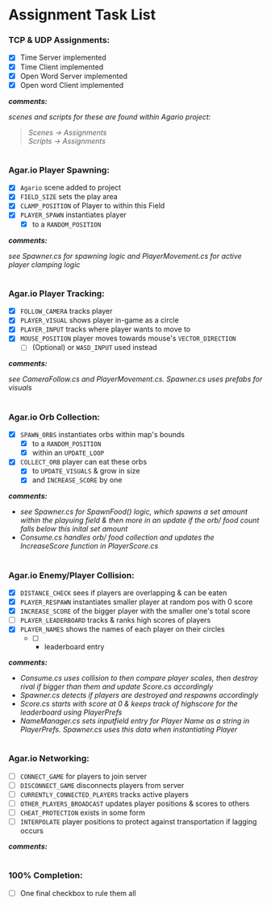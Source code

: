 # Assignment Task List

### TCP & UDP Assignments:

- [x] Time Server implemented
- [x] Time Client implemented
- [x] Open Word Server implemented
- [x] Open word Client implemented

***comments:***  

*scenes and scripts for these are found within Agario project:*  
>*Scenes -> Assignments*  
>*Scripts -> Assignments*

#

### Agar.io Player Spawning:

- [x] `Agario` scene added to project
- [x] `FIELD_SIZE` sets the play area 
- [x] `CLAMP_POSITION` of Player to within this Field
- [x] `PLAYER_SPAWN` instantiates player 
  - [x] to a `RANDOM_POSITION` 

***comments:***  

*see Spawner.cs for spawning logic and PlayerMovement.cs for active player clamping logic*

#

### Agar.io Player Tracking:

- [x] `FOLLOW_CAMERA` tracks player
- [x] `PLAYER_VISUAL` shows player in-game as a circle
- [x] `PLAYER_INPUT` tracks where player wants to move to
- [x] `MOUSE_POSITION` player moves towards mouse's `VECTOR_DIRECTION`
  - [ ] \(Optional) or `WASD_INPUT` used instead

***comments:***  

*see CameraFollow.cs and PlayerMovement.cs. Spawner.cs uses prefabs for visuals*

#

### Agar.io Orb Collection:

- [x] `SPAWN_ORBS` instantiates orbs within map's bounds
  - [x] to a `RANDOM_POSITION`
  - [x] within an `UPDATE_LOOP`
- [x] `COLLECT_ORB` player can eat these orbs
  - [x] to `UPDATE_VISUALS` & grow in size
  - [x] and `INCREASE_SCORE` by one

***comments:***  

- *see Spawner.cs for SpawnFood() logic, which spawns a set amount within the playuing field & then more in an update if the orb/ food count falls below this inital set amount*  
- *Consume.cs handles orb/ food collection and updates the IncreaseScore function in PlayerScore.cs*

#

### Agar.io Enemy/Player Collision:

- [x] `DISTANCE_CHECK` sees if players are overlapping & can be eaten
- [x] `PLAYER_RESPAWN` instantiates smaller player at random pos with 0 score
- [x] `INCREASE_SCORE` of the bigger player with the smaller one's total score
- [ ] `PLAYER_LEADERBOARD` tracks & ranks high scores of players
- [x] `PLAYER_NAMES` shows the names of each player on their circles 
  - [ ] + leaderboard entry 

***comments:***  

- *Consume.cs uses collision to then compare player scales, then destroy rival if bigger than them and update Score.cs accordingly*  
- *Spawner.cs detects if players are destroyed and respawns accordingly*  
- *Score.cs starts with score at 0 & keeps track of highscore for the leaderboard using PlayerPrefs*  
- *NameManager.cs sets inputfield entry for Player Name as a string in PlayerPrefs. Spawner.cs uses this data when instantiating Player*


#

### Agar.io Networking:

- [ ] `CONNECT_GAME` for players to join server
- [ ] `DISCONNECT_GAME` disconnects players from server
- [ ] `CURRENTLY_CONNECTED_PLAYERS` tracks active players
- [ ] `OTHER_PLAYERS_BROADCAST` updates player positions & scores to others
- [ ] `CHEAT_PROTECTION` exists in some form
- [ ] `INTERPOLATE` player positions to protect against transportation if lagging occurs

***comments:***  

#

### 100% Completion:

- [ ] One final checkbox to rule them all
